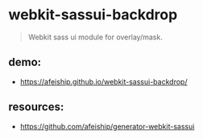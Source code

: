 # webkit-sassui-backdrop
> Webkit sass ui module for overlay/mask.

## demo:
+ https://afeiship.github.io/webkit-sassui-backdrop/

## resources:
+ https://github.com/afeiship/generator-webkit-sassui
